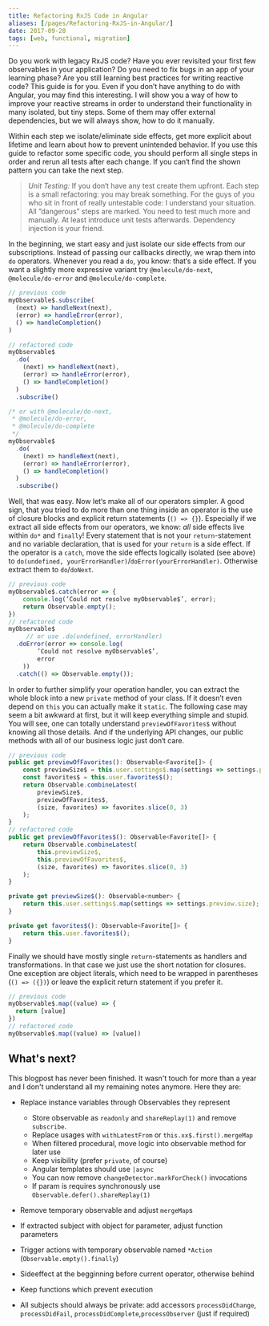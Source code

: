 ```yaml
---
title: Refactoring RxJS Code in Angular
aliases: [/pages/Refactoring-RxJS-in-Angular/]
date: 2017-09-28
tags: [web, functional, migration]
---
```


Do you work with legacy RxJS code? Have you ever revisited your first few observables in your application? Do you need to fix bugs in an app of your learning phase? Are you still learning best practices for writing reactive code? This guide is for you. Even if you don’t have anything to do with Angular, you may find this interesting. I will show you a way of how to improve your reactive streams in order to understand their functionality in many isolated, but tiny steps. Some of them may offer external dependencies, but we will always show, how to do it manually.

Within each step we isolate/eliminate side effects, get more explicit about lifetime and learn about how to prevent unintended behavior. If you use this guide to refactor some specific code, you should perform all single steps in order and rerun all tests after each change. If you can‘t find the shown pattern you can take the next step.

> _Unit Testing:_ If you don‘t have any test create them upfront. Each step is a small refactoring: you may break something. For the guys of you who sit in front of really untestable code: I understand your situation. All ”dangerous” steps are marked. You need to test much more and manually. At least introduce unit tests afterwards. Dependency injection is your friend.

In the beginning, we start easy and just isolate our side effects from our subscriptions. Instead of passing our callbacks directly, we wrap them into `do` operators. Whenever you read a `do`, you know: that‘s a side effect.
If you want a slightly more expressive variant try `@molecule/do-next`, `@molecule/do-error` and `@molecule/do-complete`.

```javascript
// previous code
myObservable$.subscribe(
  (next) => handleNext(next),
  (error) => handleError(error),
  () => handleCompletion()
)

// refactored code
myObservable$
  .do(
    (next) => handleNext(next),
    (error) => handleError(error),
    () => handleCompletion()
  )
  .subscribe()

/* or with @molecule/do-next,
 * @molecule/do-error,
 * @molecule/do-complete
 */
myObservable$
  .do(
    (next) => handleNext(next),
    (error) => handleError(error),
    () => handleCompletion()
  )
  .subscribe()
```

Well, that was easy. Now let‘s make all of our operators simpler. A good sign, that you tried to do more than one thing inside an operator is the use of closure blocks and explicit return statements (`() => {}`).
Especially if we extract all side effects from our operators, we know: _all_ side effects live within `do*` and `finally`!
Every statement that is not your `return`-statement and no variable declaration, that is used for your `return` is a side effect. If the operator is a `catch`, move the side effects logically isolated (see above) to `do(undefined, yourErrorHandler)`/`doError(yourErrorHandler)`. Otherwise extract them to `do`/`doNext`.

```javascript
// previous code
myObservable$.catch(error => {
	console.log(’Could not resolve myObservable$’, error);
	return Observable.empty();
})
// refactored code
myObservable$
	 // or use .do(undefined, errorHandler)
  .doError(error => console.log(
		’Could not resolve myObservable$’,
		error
	))
  .catch(() => Observable.empty());
```

In order to further simplify your operation handler, you can extract the whole block into a new `private` method of your class. If it doesn’t even depend on `this` you can actually make it `static`. The following case may seem a bit awkward at first, but it will keep everything simple and stupid. You will see, one can totally understand `previewOfFavorites$` without knowing all those details. And if the underlying API changes, our public methods with all of our business logic just don‘t care.

```javascript
// previous code
public get previewOfFavorites(): Observable<Favorite[]> {
	const previewSize$ = this.user.settings$.map(settings => settings.preview.size);
	const favorites$ = this.user.favorites$();
	return Observable.combineLatest(
		previewSize$,
		previewOfFavorites$,
		(size, favorites) => favorites.slice(0, 3)
	);
}
// refactored code
public get previewOfFavorites$(): Observable<Favorite[]> {
	return Observable.combineLatest(
		this.previewSize$,
		this.previewOfFavorites$,
		(size, favorites) => favorites.slice(0, 3)
	);
}

private get previewSize$(): Observable<number> {
	return this.user.settings$.map(settings => settings.preview.size);
}

private get favorites$(): Observable<Favorite[]> {
	return this.user.favorites$();
}
```

Finally we should have mostly single `return`-statements as handlers and transformations. In that case we just use the short notation for closures. One exception are object literals, which need to be wrapped in parentheses (`() => ({})`) or leave the explicit return statement if you prefer it.

```javascript
// previous code
myObservable$.map((value) => {
  return [value]
})
// refactored code
myObservable$.map((value) => [value])
```

## What's next?

This blogpost has never been finished. It wasn't touch for more than a year and I don't understand all my remaining notes anymore.
Here they are:

- Replace instance variables through Observables they represent

  - Store observable as `readonly` and `shareReplay(1)` and remove `subscribe`.
  - Replace usages with `withLatestFrom` or `this.xx$.first().mergeMap`
  - When filtered procedural, move logic into observable method for later use
  - Keep visibility (prefer `private`, of course)
  - Angular templates should use `|async`
  - You can now remove `changeDetector.markForCheck()` invocations
  - If param is requires synchronously use `Observable.defer().shareReplay(1)`

- Remove temporary observable and adjust `mergeMap`s
- If extracted subject with object for parameter, adjust function parameters
- Trigger actions with temporary observable named `*Action` (`Observable.empty().finally`)
- Sideeffect at the begginning before current operator, otherwise behind
- Keep functions which prevent execution
- All subjects should always be private: add accessors `processDidChange`, `processDidFail`, `processDidComplete`,`processObserver` (just if required)
